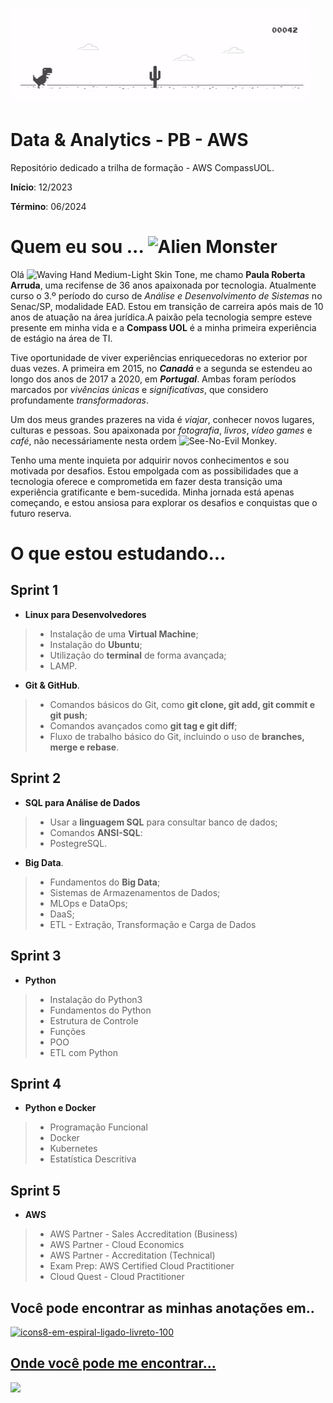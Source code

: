 ![Alt Text](https://github.com/rennanprysthon/rennanprysthon/raw/master/images/gifdino.gif)

# Data & Analytics - PB - AWS

Repositório dedicado a trilha de formação - AWS CompassUOL.


**Início**: 12/2023

**Término**: 06/2024

# Quem eu sou ... <img src="https://raw.githubusercontent.com/Tarikul-Islam-Anik/Animated-Fluent-Emojis/master/Emojis/Smilies/Alien%20Monster.png" alt="Alien Monster" width="35" height="35" />

Olá <img src="https://raw.githubusercontent.com/Tarikul-Islam-Anik/Animated-Fluent-Emojis/master/Emojis/Hand%20gestures/Waving%20Hand%20Medium-Light%20Skin%20Tone.png" alt="Waving Hand Medium-Light Skin Tone" width="25" height="25" />, me chamo **Paula Roberta Arruda**, uma recifense de 36 anos apaixonada por tecnologia. Atualmente curso o 3.º período do curso de *Análise e Desenvolvimento de Sistemas* no Senac/SP, modalidade EAD. Estou em transição de carreira após mais de 10 anos de atuação na área jurídica.A paixão pela tecnologia sempre esteve presente em minha vida e a **Compass UOL** é a minha primeira experiência de estágio na área de TI.

Tive oportunidade de viver experiências enriquecedoras no exterior por duas vezes. A primeira em 2015, no _**Canadá**_ e a segunda se estendeu ao longo dos anos de 2017 a 2020, em _**Portugal**_. Ambas foram períodos marcados por _vivências únicas_ e _significativas_, que considero profundamente _transformadoras_.

Um dos meus grandes prazeres na vida é *viajar*, conhecer novos lugares, culturas e pessoas. Sou apaixonada por *fotografia*, *livros*, *vídeo games* e *café*, não necessáriamente nesta ordem <img src="https://raw.githubusercontent.com/Tarikul-Islam-Anik/Animated-Fluent-Emojis/master/Emojis/Smilies/See-No-Evil%20Monkey.png" alt="See-No-Evil Monkey" width="25" height="25" />.

Tenho uma mente inquieta por adquirir novos conhecimentos e sou motivada por desafios. Estou empolgada com as possibilidades que a tecnologia oferece e comprometida em fazer desta transição uma experiência gratificante e bem-sucedida. Minha jornada está apenas começando, e estou ansiosa para explorar os desafios e conquistas que o futuro reserva.


# O que estou estudando...

## Sprint 1

- **Linux para Desenvolvedores**
>
>    - Instalação de uma **Virtual Machine**;
>   - Instalação do **Ubuntu**;
>   - Utilização do **terminal** de forma avançada;
>   - LAMP.
>

- **Git & GitHub**.
>
>    - Comandos básicos do Git, como **git clone, git add, git commit e git push**;
>    - Comandos avançados como **git tag e git diff**;
>    - Fluxo de trabalho básico do Git, incluindo o uso de **branches, merge e rebase**.
>

## Sprint 2

- **SQL para Análise de Dados**
>
>    - Usar a **linguagem SQL** para consultar banco de dados;
>    - Comandos **ANSI-SQL**:
>    - PostegreSQL.
>

- **Big Data**.
>
>    - Fundamentos do **Big Data**;
>    - Sistemas de Armazenamentos de Dados;
>    - MLOps e DataOps;
>    - DaaS;
>    - ETL - Extração, Transformação e Carga de Dados

## Sprint 3

- **Python**
>
>    - Instalação do Python3
>    - Fundamentos do Python
>    - Estrutura de Controle
>    - Funções
>    - POO
>    - ETL com Python

## Sprint 4

- **Python e Docker**
>
>    - Programação Funcional
>    - Docker
>    - Kubernetes
>    - Estatística Descritiva

## Sprint 5

- **AWS**
>
> - AWS Partner - Sales Accreditation (Business)
> - AWS Partner - Cloud Economics
> - AWS Partner - Accreditation (Technical)
> - Exam Prep: AWS Certified Cloud Practitioner
> - Cloud Quest - Cloud Practitioner
>   

 ## Você pode encontrar as minhas anotações em..
 <div> 
  <a href="https://github.com/paularcsarruda/Compass/tree/main/Caderno" target="_blank"><img width="80" height="80" src="https://github.com/paularcsarruda/Compass/assets/122739036/c133549e-8dc5-46dd-830e-0679abbaebb5" alt="icons8-em-espiral-ligado-livreto-100"/>
  </div>

<!-- Contact -->
## Onde você pode me encontrar...
 <div> 
  <a href="https://www.linkedin.com/in/paula-arruda-903656280/" target="_blank"><img src="https://img.shields.io/badge/-LinkedIn-%230077B5?style=for-the-badge&logo=linkedin&logoColor=white" target="_blank"></a> 
</div>
